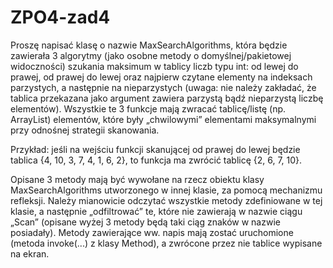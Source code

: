 # ZPO4-zad4

Proszę napisać klasę o nazwie MaxSearchAlgorithms, która będzie zawierała 3 algorytmy (jako osobne metody o domyślnej/pakietowej widoczności) szukania maksimum w tablicy liczb typu int: od lewej do prawej, od prawej do lewej oraz najpierw czytane elementy na indeksach parzystych, a następnie na nieparzystych (uwaga: nie należy zakładać, że tablica przekazana jako argument zawiera parzystą bądź nieparzystą liczbę elementów). Wszystkie te 3 funkcje mają zwracać tablicę/listę (np. ArrayList) elementów, które były „chwilowymi” elementami maksymalnymi przy odnośnej strategii skanowania. 

Przykład: jeśli na wejściu funkcji skanującej od prawej do lewej będzie tablica {4, 10, 3, 7, 4, 1, 6, 2}, to funkcja ma zwrócić tablicę {2, 6, 7, 10}.

Opisane 3 metody mają być wywołane na rzecz obiektu klasy MaxSearchAlgorithms utworzonego w innej klasie, za pomocą mechanizmu refleksji. Należy mianowicie odczytać wszystkie metody zdefiniowane w tej klasie, a następnie „odfiltrować” te, które nie zawierają w nazwie ciągu „Scan” (opisane wyżej 3 metody będą taki ciąg znaków w nazwie posiadały). Metody zawierające ww. napis mają zostać uruchomione (metoda invoke(...) z klasy Method), a zwrócone przez nie tablice wypisane na ekran.
